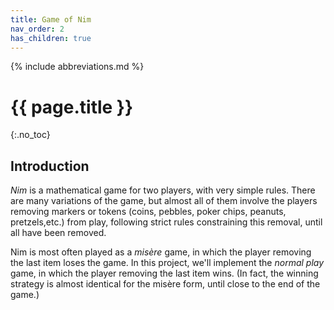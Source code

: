 ```yaml
---
title: Game of Nim
nav_order: 2
has_children: true
---
```


{% include abbreviations.md %}

# {{ page.title }}
{:.no_toc}

## Introduction

_Nim_ is a mathematical game for two players, with very simple rules. There are many variations of the game, but almost all of them involve the players removing markers or tokens (coins, pebbles, poker chips, peanuts, pretzels,etc.) from play, following strict rules constraining this removal, until all have been removed.

Nim is most often played as a _mis&egrave;re_ game, in which the player removing the last item loses the game. In this project, we'll implement the _normal play_ game, in which the player removing the last item wins. (In fact, the winning strategy is almost identical for the mis&egrave;re form, until close to the end of the game.)